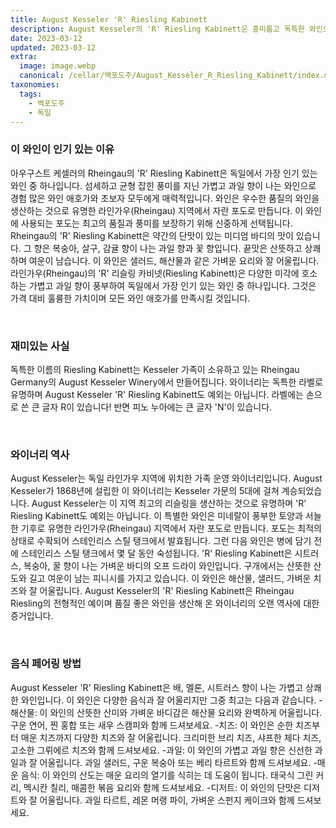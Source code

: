 ```yaml
---
title: August Kesseler 'R' Riesling Kabinett
description: August Kesseler의 'R' Riesling Kabinett은 흥미롭고 독특한 와인으로 꽃과 핵과류 향이 가득합니다. 오프 드라이한 이 리즐링은 밝은 산미와 은은한 단맛이 균형을 이루며 복잡하고 겹겹이 쌓인 풍미 프로필을 만들어냅니다. 다양한 요리에 이상적인 반주인 'R' Riesling Kabinett는 독일 와인을 사랑하는 사람이라면 꼭 맛봐야 할 와인입니다.
date: 2023-03-12
updated: 2023-03-12
extra:
  image: image.webp
  canonical: /cellar/백포도주/August_Kesseler_R_Riesling_Kabinett/index.md
taxonomies:
  tags: 
    - 백포도주
    - 독일
---
```


### 이 와인이 인기 있는 이유

아우구스트 케셀러의 Rheingau의 'R' Riesling Kabinett은 독일에서 가장 인기 있는 와인 중 하나입니다. 섬세하고 균형 잡힌 풍미를 지닌 가볍고 과일 향이 나는 와인으로 경험 많은 와인 애호가와 초보자 모두에게 매력적입니다. 와인은 우수한 품질의 와인을 생산하는 것으로 유명한 라인가우(Rheingau) 지역에서 자란 포도로 만듭니다. 이 와인에 사용되는 포도는 최고의 품질과 풍미를 보장하기 위해 신중하게 선택됩니다. Rheingau의 'R' Riesling Kabinett은 약간의 단맛이 있는 미디엄 바디의 맛이 있습니다. 그 향은 복숭아, 살구, 감귤 향이 나는 과일 향과 꽃 향입니다. 끝맛은 산뜻하고 상쾌하며 여운이 남습니다. 이 와인은 샐러드, 해산물과 같은 가벼운 요리와 잘 어울립니다. 라인가우(Rheingau)의 'R' 리슬링 카비넷(Riesling Kabinett)은 다양한 미각에 호소하는 가볍고 과일 향이 풍부하여 독일에서 가장 인기 있는 와인 중 하나입니다. 그것은 가격 대비 훌륭한 가치이며 모든 와인 애호가를 만족시킬 것입니다.

&nbsp;  

### 재미있는 사실

독특한 이름의 Riesling Kabinett는 Kesseler 가족이 소유하고 있는 Rheingau Germany의 August Kesseler Winery에서 만들어집니다. 와이너리는 독특한 라벨로 유명하며 August Kesseler 'R' Riesling Kabinett도 예외는 아닙니다. 라벨에는 손으로 쓴 큰 글자 R이 있습니다! 반면 피노 누아에는 큰 글자 'N'이 있습니다.

&nbsp;  

### 와이너리 역사

August Kesseler는 독일 라인가우 지역에 위치한 가족 운영 와이너리입니다. August Kesseler가 1868년에 설립한 이 와이너리는 Kesseler 가문의 5대에 걸쳐 계승되었습니다. August Kesseler는 이 지역 최고의 리슬링을 생산하는 것으로 유명하며 'R' Riesling Kabinett도 예외는 아닙니다. 이 특별한 와인은 미네랄이 풍부한 토양과 서늘한 기후로 유명한 라인가우(Rheingau) 지역에서 자란 포도로 만듭니다. 포도는 최적의 상태로 수확되어 스테인리스 스틸 탱크에서 발효됩니다. 그런 다음 와인은 병에 담기 전에 스테인리스 스틸 탱크에서 몇 달 동안 숙성됩니다. 'R' Riesling Kabinett은 시트러스, 복숭아, 꿀 향이 나는 가벼운 바디의 오프 드라이 와인입니다. 구개에서는 산뜻한 산도와 길고 여운이 남는 피니시를 가지고 있습니다. 이 와인은 해산물, 샐러드, 가벼운 치즈와 잘 어울립니다. August Kesseler의 'R' Riesling Kabinett은 Rheingau Riesling의 전형적인 예이며 품질 좋은 와인을 생산해 온 와이너리의 오랜 역사에 대한 증거입니다.

&nbsp;  

### 음식 페어링 방법

August Kesseler 'R' Riesling Kabinett은 배, 멜론, 시트러스 향이 나는 가볍고 상쾌한 와인입니다. 이 와인은 다양한 음식과 잘 어울리지만 그중 최고는 다음과 같습니다. -해산물: 이 와인의 산뜻한 산미와 가벼운 바디감은 해산물 요리와 완벽하게 어울립니다. 구운 연어, 찐 홍합 또는 새우 스캠피와 함께 드셔보세요. -치즈: 이 와인은 순한 치즈부터 매운 치즈까지 다양한 치즈와 잘 어울립니다. 크리미한 브리 치즈, 샤프한 체다 치즈, 고소한 그뤼에르 치즈와 함께 드셔보세요. -과일: 이 와인의 가볍고 과일 향은 신선한 과일과 잘 어울립니다. 과일 샐러드, 구운 복숭아 또는 베리 타르트와 함께 드셔보세요. -매운 음식: 이 와인의 산도는 매운 요리의 열기를 식히는 데 도움이 됩니다. 태국식 그린 커리, 멕시칸 칠리, 매콤한 볶음 요리와 함께 드셔보세요. -디저트: 이 와인의 단맛은 디저트와 잘 어울립니다. 과일 타르트, 레몬 머랭 파이, 가벼운 스펀지 케이크와 함께 드셔보세요.

&nbsp;  
